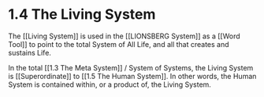 # 1.4 The Living System
The [[Living System]] is used in the [[LIONSBERG System]] as a [[Word Tool]] to point to the total System of All Life, and all that creates and sustains Life. 

In the total [[1.3 The Meta System]] / System of Systems, the Living System is [[Superordinate]] to [[1.5 The Human System]]. In other words, the Human System is contained within, or a product of, the Living System. 


